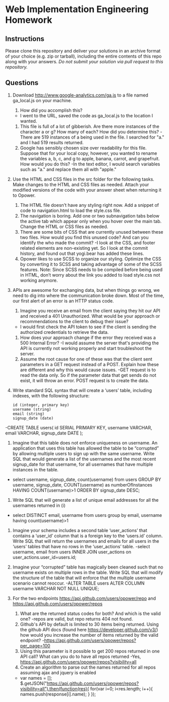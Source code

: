 # Web Implementation Engineering Homework

## Instructions

Please clone this repository and deliver your solutions in an archive format of your choice (e.g. zip or tarball), including the entire contents of this repo along with your answers.
 _Do not submit your solution via pull request to this repository._


## Questions

1. Download http://www.google-analytics.com/ga.js to a file named ga_local.js on your machine.
   1. How did you accomplish this?
   - I went to the URL, saved the code as ga_local.js to the location I wanted.
   1. This file is full of a lot of gibberish. Are there more instances of the character a or g? How many of each? How did you determine this?
   -There are 519 instances of a being used in the file. I searched for "a." and I had 519 results returned.
   1. Google has sensibly chosen size over readability for this file. Suppose that for your local copy, however, you wanted to rename the variables a, b, c, and g to apple, banana, carrot, and grapefruit. How would you do this?
   -In the text editor, I would search variables such as "a." and replace them all with "apple."

1. Use the HTML and CSS files in the src folder for the following tasks. Make changes to the HTML and CSS files as needed. Attach your modified versions of the code with your answer sheet when returning it to Opower.
   1. The HTML file doesn’t have any styling right now. Add a snippet of code to navigation.html to load the style.css file.
   1. The navigation is boring. Add one or two subnavigation tabs below the active tab which appear only when you hover over the main tab. Change the HTML or CSS files as needed.
   1. There are some bits of CSS that are currently unused between these two files. How would you find this unused code? And can you identify the who made the commit?
   -I look at the CSS, and footer related elements are non-existing yet. So I look at the commit history, and found out that yogi.bear has added these lines.
   1. Opower likes to use SCSS to organize our styling. Optimize the CSS by converting it to SCSS and taking advantage of some of the SCSS features. Note: Since SCSS needs to be compiled before being used in HTML, don’t worry about the link you added to load style.css not working anymore.


1. APIs are awesome for exchanging data, but when things go wrong, we need to dig into where the communication broke down. Most of the time, our first alert of an error is an HTTP status code.
   1. Imagine you receive an email from the client saying they hit our API and received a 401 Unauthorized. What would be your approach or recommendations to the client to debug their issue?
   - I would first check the API token to see if the client is sending the authorized credentials to retrieve the data.
   1. How does your approach change if the error they received was a 500 Internal Error?
   -I would assume the server that's providing the API is currently not working properly and start troubleshoot the server.
   1. Assume the root cause for one of these was that the client sent parameters in a GET request instead of a POST. Explain how these are different and why this would cause issues.
   -GET request is to read the data only. So if the parameter data that get sends do not exist, it will throw an error.
   POST request is to create the data.


4. Write standard SQL syntax that will create a ‘users’ table, including indexes, with the following structure:

   ```
   id (integer, primary key)
   username (string)
   email (string)
   signup_date (date)
   ```
-CREATE TABLE users(
  id SERIAL PRIMARY KEY,
  username VARCHAR,
  email VARCHAR,
  signup_date DATE
  );

   1. Imagine that this table does not enforce uniqueness on username. An application that uses this table has allowed the table to be “corrupted” by allowing multiple users to sign up with the same username. Write SQL that would generate a list of the usernames and the most recent signup_date for that username, for all usernames that have multiple instances in the table.
   - select username, signup_date, count(username) from users GROUP BY username, signup_date, COUNT(username) as numberOfInstances HAVING COUNT(username)>1 ORDER BY signup_date DESC;
   1. Write SQL that will generate a list of unique email addresses for all the usernames returned in (i)
   - select DISTINCT email, username from users group by email, username having count(username)>1
   1. Imagine your schema includes a second table ‘user_actions’ that contains a ‘user_id’ column that is a foreign key to the ‘users.id’ column. Write SQL that will return the usernames and emails for all users in the ‘users’ tables that have no rows in the ‘user_actions’ table.
   -select username, email from users INNER JOIN user_actions on user_actions.user_id=users.id;
   1. Imagine your “corrupted” table has magically been cleaned such that no username exists on multiple rows in the table. Write SQL that will modify the structure of the table that will enforce that the multiple username scenario cannot reoccur.
   -ALTER TABLE users ALTER COLUMN username VARCHAR NOT NULL UNIQUE;


1. For the two endpoints https://api.github.com/users/opower/repo and https://api.github.com/users/opower/repos
   1. What are the returned status codes for both? And which is the valid one?
   -repos are valid, but repo returns 404 not found.
   1. Github's API by default is limited to 30 items being returned. Using the github API docs (found here https://developer.github.com/v3/) how would you increase the number of items returned by the valid endpoint?
   -https://api.github.com/users/opower/repos?per_page=100
   1. Using this parameter is it possible to get 200 repos returned in one API call? What can you do to have all repos returned
   -Yes, https://api.github.com/users/opower/repos?visibility=all
   1. Create an algorithm to parse out the names returned for all repos
   assuming ajax and jquery is enabled
   - var names = [];
   $.getJSON("https://api.github.com/users/opower/repos?visibility=all").then(function(res){
     for(var i=0; i<res.length; i++){
       names.push(response[i].name);
     }
     });
     
